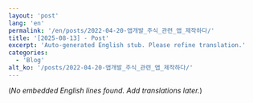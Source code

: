 ```yaml
---
layout: 'post'
lang: 'en'
permalink: '/en/posts/2022-04-20-앱개발_주식_관련_앱_제작하다/'
title: '[2025-08-13] - Post'
excerpt: 'Auto-generated English stub. Please refine translation.'
categories:
  - 'Blog'
alt_ko: '/posts/2022-04-20-앱개발_주식_관련_앱_제작하다/'
---
```


(*No embedded English lines found. Add translations later.*)
